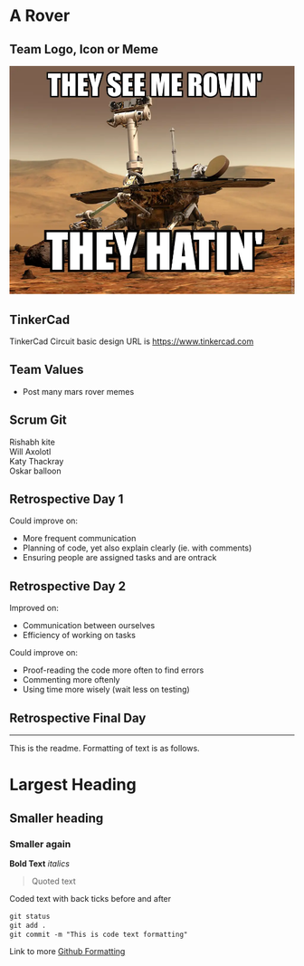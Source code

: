 # A Rover

## Team Logo, Icon or Meme
![Meme](/images/Meme.png)

## TinkerCad
TinkerCad Circuit basic design URL is
https://www.tinkercad.com

## Team Values
- Post many mars rover memes

## Scrum Git
Rishabh kite <br />
Will Axolotl <br />
Katy Thackray <br />
Oskar balloon <br />

## Retrospective Day 1

Could improve on:
- More frequent communication
- Planning of code, yet also explain clearly (ie. with comments)
- Ensuring people are assigned tasks and are ontrack

## Retrospective Day 2

Improved on:
- Communication between ourselves
- Efficiency of working on tasks

Could improve on:
- Proof-reading the code more often to find errors
- Commenting more oftenly
- Using time more wisely (wait less on testing)

## Retrospective Final Day

---------------------------------------------------------

This is the readme. Formatting of text is as follows.

# Largest Heading
## Smaller heading
### Smaller again

**Bold Text**
*italics*
>Quoted text

Coded text with back ticks before and after
```
git status
git add .
git commit -m "This is code text formatting"
```

Link to more [Github Formatting](https://help.github.com/en/github/writing-on-github/basic-writing-and-formatting-syntax)
